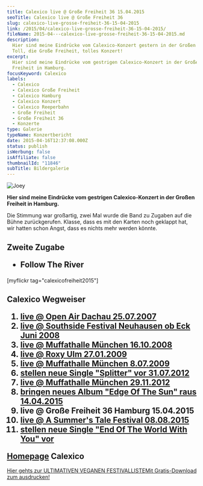 ```yaml
---
title: Calexico live @ Große Freiheit 36 15.04.2015
seoTitle: Calexico live @ Große Freiheit 36
slug: calexico-live-grosse-freiheit-36-15-04-2015
link: /2015/04/calexico-live-grosse-freiheit-36-15-04-2015/
fileName: 2015-04---calexico-live-grosse-freiheit-36-15-04-2015.md
description:
  Hier sind meine Eindrücke vom Calexico-Konzert gestern in der Großen Freiheit.
  Toll, die Große Freiheit, tolles Konzert!
excerpt:
  Hier sind meine Eindrücke vom gestrigen Calexico-Konzert in der Großen
  Freiheit in Hamburg.
focusKeyword: Calexico
labels:
  - Calexico
  - Calexico Große Freiheit
  - Calexico Hamburg
  - Calexico Konzert
  - Calexico Reeperbahn
  - Große Freiheit
  - Große Freiheit 36
  - Konzerte
type: Galerie
typeName: Konzertbericht
date: 2015-04-16T12:37:08.000Z
status: publish
isWerbung: false
isAffiliate: false
thumbnailId: "11846"
subTitle: Bildergalerie
---
```


![Joey](http://cardamonchai.com/wp-content/uploads/2015/04/16959318267_fe6f1b6bd0_z-640x476.jpg "Joey")

<strong>Hier sind meine Eindrücke vom gestrigen Calexico-Konzert in der Großen
Freiheit in Hamburg.</strong>

Die Stimmung war großartig, zwei Mal wurde die Band zu Zugaben auf die Bühne
zurückgerufen. Klasse, dass es mit den Karten noch geklappt hat, wir hatten
schon Angst, dass es nichts mehr werden könnte.

## Zweite Zugabe<ul><li>Follow The River</li></ul>

[myflickr tag="calexicofreiheit2015"]

## Calexico Wegweiser<ol><li><a title="Calexico Dachau 2007" href="http://cardamonchai.com/2015/04/calexico-live-open-air-dachau-25-07-2007/">live @ Open Air Dachau 25.07.2007</a></li><li><a title="Calexico Southside 2008" href="http://cardamonchai.com/2015/04/calexico-live-southside-festival-2008/">live @ Southside Festival Neuhausen ob Eck Juni 2008</a></li><li><a title="Calexico Muffathalle 2008" href="http://cardamonchai.com/2015/04/calexico-live-muffathalle-muenchen-16-10-2008/">live @ Muffathalle München 16.10.2008</a></li><li><a title="Calexico Roxy 2009" href="http://cardamonchai.com/2009/01/calexico-live-roxy-ulm/">live @ Roxy Ulm 27.01.2009</a></li><li><a title="Calexico Muffathalle 2009" href="http://cardamonchai.com/2009/07/calexico-live-muffathalle-munchen/">live @ Muffathalle München 8.07.2009</a></li><li><a title="Calexico &quot;Splitter&quot; 2012" href="http://cardamonchai.com/2012/07/calexico-stellen-neue-singe-splitter-vor/">stellen neue Single "Splitter" vor 31.07.2012</a></li><li><a title="Calexico Muffathalle München" href="http://cardamonchai.com/2012/12/calexico-live-muffathalle-munchen-29-11-2012/">live @ Muffathalle München 29.11.2012</a></li><li><a title="Calexico &quot;Edge Of The Sun&quot; 2015" href="http://cardamonchai.com/2015/04/calexico-edge-of-the-sun-ist-da/">bringen neues Album "Edge Of The Sun" raus 14.04.2015</a></li><li>live @ Große Freiheit 36 Hamburg 15.04.2015</li><li><a href="http://cardamonchai.com/2015/08/calexico-live-a-summers-tale-festival-2015/">live @ A Summer's Tale Festival 08.08.2015</a></li><li><a href="http://cardamonchai.com/2017/10/calexico-the-thread-that-keeps-us/">stellen neue Single "End Of The World With You" vor</a></li></ol><a title="Calexico Homepage" href="http://www.casadecalexico.com" target="_blank" rel="noopener">Homepage</a> Calexico

<a class="banner banner-green" href="/2015/03/die-ultimative-vegane-festivalliste"><span class="head">Hier
gehts zur ULTIMATIVEN VEGANEN FESTIVALLISTE</span><span class="text">Mit
Gratis-Download zum ausdrucken!</span></a>
